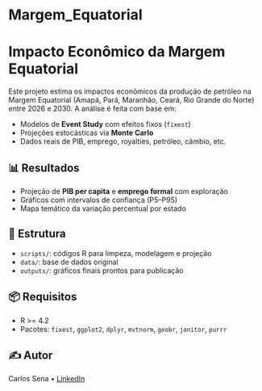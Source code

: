 # Margem_Equatorial

# Impacto Econômico da Margem Equatorial

Este projeto estima os impactos econômicos da produção de petróleo na Margem Equatorial (Amapá, Pará, Maranhão, Ceará, Rio Grande do Norte) entre 2026 e 2030. A análise é feita com base em:

- Modelos de **Event Study** com efeitos fixos (`fixest`)
- Projeções estocásticas via **Monte Carlo**
- Dados reais de PIB, emprego, royalties, petróleo, câmbio, etc.

## 📊 Resultados

- Projeção de **PIB per capita** e **emprego formal** com exploração
- Gráficos com intervalos de confiança (P5–P95)
- Mapa temático da variação percentual por estado

## 📁 Estrutura

- `scripts/`: códigos R para limpeza, modelagem e projeção
- `data/`: base de dados original
- `outputs/`: gráficos finais prontos para publicação

## 📦 Requisitos

- R >= 4.2
- Pacotes: `fixest`, `ggplot2`, `dplyr`, `mvtnorm`, `geobr`, `janitor`, `purrr`

## ✍️ Autor

Carlos Sena • [LinkedIn](https://linkedin.com/in/carlos-sena-0776381a5)
